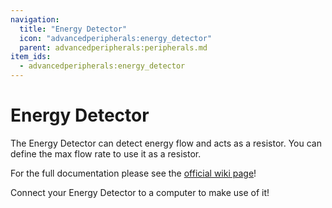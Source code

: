 ```yaml
---
navigation:
  title: "Energy Detector"
  icon: "advancedperipherals:energy_detector"
  parent: advancedperipherals:peripherals.md
item_ids:
  - advancedperipherals:energy_detector
---
```


# Energy Detector

The Energy Detector can detect energy flow and acts as a resistor. You can define the max flow rate to use it as a resistor.

For the full documentation please see the <Color id="blue">[official wiki page](https://docs.intelligence-modding.de/peripherals/energy_detector/)</Color>!



<Recipe id="advancedperipherals:energy_detector" />

<GameScene interactive={true} zoom={2}>
  <Block x="0" y="0" z="0" id="computercraft:computer_advanced" />
  <Block x="1" y="0" z="0" id="advancedperipherals:energy_detector" />
</GameScene>

Connect your Energy Detector to a computer to make use of it!

